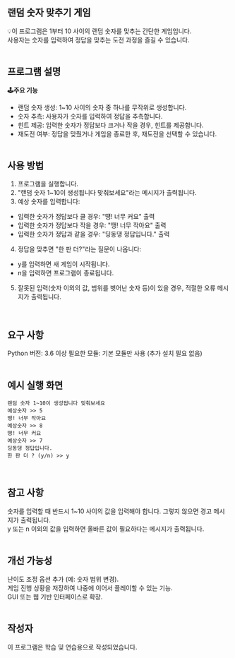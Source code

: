 ## 랜덤 숫자 맞추기 게임
💡이 프로그램은 1부터 10 사이의 랜덤 숫자를 맞추는 간단한 게임입니다. <br>
사용자는 숫자를 입력하여 정답을 맞추는 도전 과정을 즐길 수 있습니다.
<br><br>

## 프로그램 설명
**🕹️주요 기능**
- 랜덤 숫자 생성: 1~10 사이의 숫자 중 하나를 무작위로 생성합니다.
- 숫자 추측: 사용자가 숫자를 입력하여 정답을 추측합니다.
- 힌트 제공: 입력한 숫자가 정답보다 크거나 작을 경우, 힌트를 제공합니다.
- 재도전 여부: 정답을 맞췄거나 게임을 종료한 후, 재도전을 선택할 수 있습니다.
<br><br>

## 사용 방법

1. 프로그램을 실행합니다.
2. "랜덤 숫자 1~10이 생성됩니다 맞춰보세요"라는 메시지가 출력됩니다.
3. 예상 숫자를 입력합니다:
  - 입력한 숫자가 정답보다 클 경우: "떙! 너무 커요" 출력
  - 입력한 숫자가 정답보다 작을 경우: "땡! 너무 작아요" 출력
  - 입력한 숫자가 정답과 같을 경우: "딩동댕 정답입니다." 출력
4. 정답을 맞추면 "한 판 더?"라는 질문이 나옵니다:
  - y를 입력하면 새 게임이 시작됩니다.
  - n을 입력하면 프로그램이 종료됩니다.
5. 잘못된 입력(숫자 이외의 값, 범위를 벗어난 숫자 등)이 있을 경우, 적절한 오류 메시지가 출력됩니다.
<br>

## 요구 사항
Python 버전: 3.6 이상
필요한 모듈: 기본 모듈만 사용 (추가 설치 필요 없음)
<br><br>

## 예시 실행 화면
```
랜덤 숫자 1~10이 생성됩니다 맞춰보세요
예상숫자 >> 5
땡! 너무 작아요
예상숫자 >> 8
떙! 너무 커요
예상숫자 >> 7
딩동댕 정답입니다.
한 판 더 ? (y/n) >> y
```
<br>

## 참고 사항
숫자를 입력할 때 반드시 1~10 사이의 값을 입력해야 합니다. 그렇지 않으면 경고 메시지가 출력됩니다.<br>
y 또는 n 이외의 값을 입력하면 올바른 값이 필요하다는 메시지가 출력됩니다.
<br><br>

## 개선 가능성
난이도 조정 옵션 추가 (예: 숫자 범위 변경).<br>
게임 진행 상황을 저장하여 나중에 이어서 플레이할 수 있는 기능.<br>
GUI 또는 웹 기반 인터페이스로 확장.
<br><br>

## 작성자
이 프로그램은 학습 및 연습용으로 작성되었습니다.<br>
<br><br>

    
